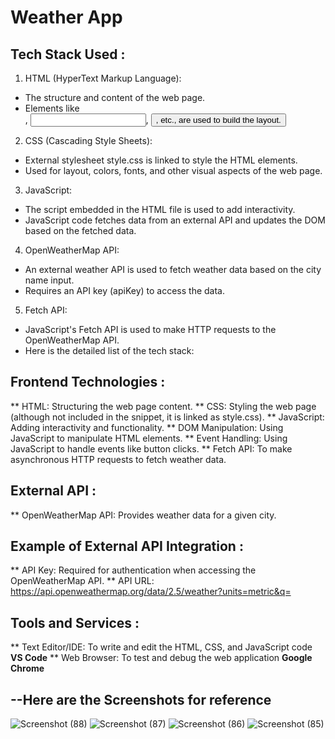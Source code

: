 <h1>Weather App</h1>
<h2>Tech Stack Used : </h2>

1. HTML (HyperText Markup Language):
  - The structure and content of the web page.
  - Elements like <div>, <input>, <button>, etc., are used to build the layout.
  
2. CSS (Cascading Style Sheets):
  - External stylesheet style.css is linked to style the HTML elements.
  - Used for layout, colors, fonts, and other visual aspects of the web page.

3. JavaScript:
  - The script embedded in the HTML file is used to add interactivity.
  - JavaScript code fetches data from an external API and updates the DOM based on the fetched data.

4. OpenWeatherMap API:
  - An external weather API is used to fetch weather data based on the city name input.
  - Requires an API key (apiKey) to access the data.

5. Fetch API:
  - JavaScript's Fetch API is used to make HTTP requests to the OpenWeatherMap API.
  - Here is the detailed list of the tech stack:

<h2>Frontend Technologies : </h2>

** HTML: Structuring the web page content.
** CSS: Styling the web page (although not included in the snippet, it is linked as style.css).
** JavaScript: Adding interactivity and functionality.
** DOM Manipulation: Using JavaScript to manipulate HTML elements.
** Event Handling: Using JavaScript to handle events like button clicks.
** Fetch API: To make asynchronous HTTP requests to fetch weather data.

<h2>External API : </h2>

** OpenWeatherMap API: Provides weather data for a given city.

<h2>Example of External API Integration : </h2>

** API Key: Required for authentication when accessing the OpenWeatherMap API.
** API URL: https://api.openweathermap.org/data/2.5/weather?units=metric&q=

<h2>Tools and Services : </h2>

** Text Editor/IDE: To write and edit the HTML, CSS, and JavaScript code <strong>VS Code</strong>
** Web Browser: To test and debug the web application <strong>Google Chrome</strong>

--Here are the Screenshots for reference
--

![Screenshot (88)](https://github.com/akdwivedi-explorer/Weather-App/assets/148251314/4961619f-15b5-4d8d-b261-e6435187d932)
![Screenshot (87)](https://github.com/akdwivedi-explorer/Weather-App/assets/148251314/7f5b9c2a-abed-4e4f-9dd6-0459b19e4e30)
![Screenshot (86)](https://github.com/akdwivedi-explorer/Weather-App/assets/148251314/d83c1f70-95f0-4b5f-8362-8b099c420b4d)
![Screenshot (85)](https://github.com/akdwivedi-explorer/Weather-App/assets/148251314/c2d0eb1d-739d-4af1-9327-391e63406fbe)

